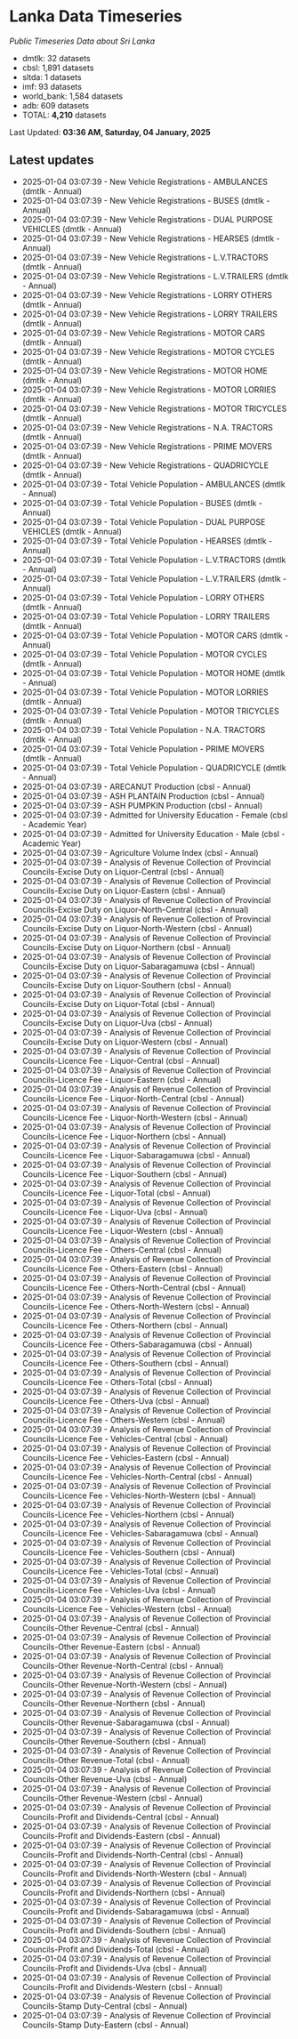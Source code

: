 # Lanka Data Timeseries
*Public Timeseries Data about Sri Lanka*

* dmtlk: 32 datasets
* cbsl: 1,891 datasets
* sltda: 1 datasets
* imf: 93 datasets
* world_bank: 1,584 datasets
* adb: 609 datasets
* TOTAL: **4,210** datasets

Last Updated: **03:36 AM, Saturday, 04 January, 2025**

## Latest updates

* 2025-01-04 03:07:39 - New Vehicle Registrations - AMBULANCES (dmtlk - Annual)
* 2025-01-04 03:07:39 - New Vehicle Registrations - BUSES (dmtlk - Annual)
* 2025-01-04 03:07:39 - New Vehicle Registrations - DUAL PURPOSE VEHICLES (dmtlk - Annual)
* 2025-01-04 03:07:39 - New Vehicle Registrations - HEARSES (dmtlk - Annual)
* 2025-01-04 03:07:39 - New Vehicle Registrations - L.V.TRACTORS (dmtlk - Annual)
* 2025-01-04 03:07:39 - New Vehicle Registrations - L.V.TRAILERS (dmtlk - Annual)
* 2025-01-04 03:07:39 - New Vehicle Registrations - LORRY OTHERS (dmtlk - Annual)
* 2025-01-04 03:07:39 - New Vehicle Registrations - LORRY TRAILERS (dmtlk - Annual)
* 2025-01-04 03:07:39 - New Vehicle Registrations - MOTOR CARS (dmtlk - Annual)
* 2025-01-04 03:07:39 - New Vehicle Registrations - MOTOR CYCLES (dmtlk - Annual)
* 2025-01-04 03:07:39 - New Vehicle Registrations - MOTOR HOME (dmtlk - Annual)
* 2025-01-04 03:07:39 - New Vehicle Registrations - MOTOR LORRIES (dmtlk - Annual)
* 2025-01-04 03:07:39 - New Vehicle Registrations - MOTOR TRICYCLES (dmtlk - Annual)
* 2025-01-04 03:07:39 - New Vehicle Registrations - N.A. TRACTORS (dmtlk - Annual)
* 2025-01-04 03:07:39 - New Vehicle Registrations - PRIME MOVERS (dmtlk - Annual)
* 2025-01-04 03:07:39 - New Vehicle Registrations - QUADRICYCLE (dmtlk - Annual)
* 2025-01-04 03:07:39 - Total Vehicle Population - AMBULANCES (dmtlk - Annual)
* 2025-01-04 03:07:39 - Total Vehicle Population - BUSES (dmtlk - Annual)
* 2025-01-04 03:07:39 - Total Vehicle Population - DUAL PURPOSE VEHICLES (dmtlk - Annual)
* 2025-01-04 03:07:39 - Total Vehicle Population - HEARSES (dmtlk - Annual)
* 2025-01-04 03:07:39 - Total Vehicle Population - L.V.TRACTORS (dmtlk - Annual)
* 2025-01-04 03:07:39 - Total Vehicle Population - L.V.TRAILERS (dmtlk - Annual)
* 2025-01-04 03:07:39 - Total Vehicle Population - LORRY OTHERS (dmtlk - Annual)
* 2025-01-04 03:07:39 - Total Vehicle Population - LORRY TRAILERS (dmtlk - Annual)
* 2025-01-04 03:07:39 - Total Vehicle Population - MOTOR CARS (dmtlk - Annual)
* 2025-01-04 03:07:39 - Total Vehicle Population - MOTOR CYCLES (dmtlk - Annual)
* 2025-01-04 03:07:39 - Total Vehicle Population - MOTOR HOME (dmtlk - Annual)
* 2025-01-04 03:07:39 - Total Vehicle Population - MOTOR LORRIES (dmtlk - Annual)
* 2025-01-04 03:07:39 - Total Vehicle Population - MOTOR TRICYCLES (dmtlk - Annual)
* 2025-01-04 03:07:39 - Total Vehicle Population - N.A. TRACTORS (dmtlk - Annual)
* 2025-01-04 03:07:39 - Total Vehicle Population - PRIME MOVERS (dmtlk - Annual)
* 2025-01-04 03:07:39 - Total Vehicle Population - QUADRICYCLE (dmtlk - Annual)
* 2025-01-04 03:07:39 - ARECANUT Production (cbsl - Annual)
* 2025-01-04 03:07:39 - ASH PLANTAIN Production (cbsl - Annual)
* 2025-01-04 03:07:39 - ASH PUMPKIN Production (cbsl - Annual)
* 2025-01-04 03:07:39 - Admitted for University Education - Female (cbsl - Academic Year)
* 2025-01-04 03:07:39 - Admitted for University Education - Male (cbsl - Academic Year)
* 2025-01-04 03:07:39 - Agriculture Volume Index (cbsl - Annual)
* 2025-01-04 03:07:39 - Analysis of Revenue Collection of Provincial Councils-Excise Duty on Liquor-Central (cbsl - Annual)
* 2025-01-04 03:07:39 - Analysis of Revenue Collection of Provincial Councils-Excise Duty on Liquor-Eastern (cbsl - Annual)
* 2025-01-04 03:07:39 - Analysis of Revenue Collection of Provincial Councils-Excise Duty on Liquor-North-Central (cbsl - Annual)
* 2025-01-04 03:07:39 - Analysis of Revenue Collection of Provincial Councils-Excise Duty on Liquor-North-Western (cbsl - Annual)
* 2025-01-04 03:07:39 - Analysis of Revenue Collection of Provincial Councils-Excise Duty on Liquor-Northern (cbsl - Annual)
* 2025-01-04 03:07:39 - Analysis of Revenue Collection of Provincial Councils-Excise Duty on Liquor-Sabaragamuwa (cbsl - Annual)
* 2025-01-04 03:07:39 - Analysis of Revenue Collection of Provincial Councils-Excise Duty on Liquor-Southern (cbsl - Annual)
* 2025-01-04 03:07:39 - Analysis of Revenue Collection of Provincial Councils-Excise Duty on Liquor-Total (cbsl - Annual)
* 2025-01-04 03:07:39 - Analysis of Revenue Collection of Provincial Councils-Excise Duty on Liquor-Uva (cbsl - Annual)
* 2025-01-04 03:07:39 - Analysis of Revenue Collection of Provincial Councils-Excise Duty on Liquor-Western (cbsl - Annual)
* 2025-01-04 03:07:39 - Analysis of Revenue Collection of Provincial Councils-Licence Fee - Liquor-Central (cbsl - Annual)
* 2025-01-04 03:07:39 - Analysis of Revenue Collection of Provincial Councils-Licence Fee - Liquor-Eastern (cbsl - Annual)
* 2025-01-04 03:07:39 - Analysis of Revenue Collection of Provincial Councils-Licence Fee - Liquor-North-Central (cbsl - Annual)
* 2025-01-04 03:07:39 - Analysis of Revenue Collection of Provincial Councils-Licence Fee - Liquor-North-Western (cbsl - Annual)
* 2025-01-04 03:07:39 - Analysis of Revenue Collection of Provincial Councils-Licence Fee - Liquor-Northern (cbsl - Annual)
* 2025-01-04 03:07:39 - Analysis of Revenue Collection of Provincial Councils-Licence Fee - Liquor-Sabaragamuwa (cbsl - Annual)
* 2025-01-04 03:07:39 - Analysis of Revenue Collection of Provincial Councils-Licence Fee - Liquor-Southern (cbsl - Annual)
* 2025-01-04 03:07:39 - Analysis of Revenue Collection of Provincial Councils-Licence Fee - Liquor-Total (cbsl - Annual)
* 2025-01-04 03:07:39 - Analysis of Revenue Collection of Provincial Councils-Licence Fee - Liquor-Uva (cbsl - Annual)
* 2025-01-04 03:07:39 - Analysis of Revenue Collection of Provincial Councils-Licence Fee - Liquor-Western (cbsl - Annual)
* 2025-01-04 03:07:39 - Analysis of Revenue Collection of Provincial Councils-Licence Fee - Others-Central (cbsl - Annual)
* 2025-01-04 03:07:39 - Analysis of Revenue Collection of Provincial Councils-Licence Fee - Others-Eastern (cbsl - Annual)
* 2025-01-04 03:07:39 - Analysis of Revenue Collection of Provincial Councils-Licence Fee - Others-North-Central (cbsl - Annual)
* 2025-01-04 03:07:39 - Analysis of Revenue Collection of Provincial Councils-Licence Fee - Others-North-Western (cbsl - Annual)
* 2025-01-04 03:07:39 - Analysis of Revenue Collection of Provincial Councils-Licence Fee - Others-Northern (cbsl - Annual)
* 2025-01-04 03:07:39 - Analysis of Revenue Collection of Provincial Councils-Licence Fee - Others-Sabaragamuwa (cbsl - Annual)
* 2025-01-04 03:07:39 - Analysis of Revenue Collection of Provincial Councils-Licence Fee - Others-Southern (cbsl - Annual)
* 2025-01-04 03:07:39 - Analysis of Revenue Collection of Provincial Councils-Licence Fee - Others-Total (cbsl - Annual)
* 2025-01-04 03:07:39 - Analysis of Revenue Collection of Provincial Councils-Licence Fee - Others-Uva (cbsl - Annual)
* 2025-01-04 03:07:39 - Analysis of Revenue Collection of Provincial Councils-Licence Fee - Others-Western (cbsl - Annual)
* 2025-01-04 03:07:39 - Analysis of Revenue Collection of Provincial Councils-Licence Fee - Vehicles-Central (cbsl - Annual)
* 2025-01-04 03:07:39 - Analysis of Revenue Collection of Provincial Councils-Licence Fee - Vehicles-Eastern (cbsl - Annual)
* 2025-01-04 03:07:39 - Analysis of Revenue Collection of Provincial Councils-Licence Fee - Vehicles-North-Central (cbsl - Annual)
* 2025-01-04 03:07:39 - Analysis of Revenue Collection of Provincial Councils-Licence Fee - Vehicles-North-Western (cbsl - Annual)
* 2025-01-04 03:07:39 - Analysis of Revenue Collection of Provincial Councils-Licence Fee - Vehicles-Northern (cbsl - Annual)
* 2025-01-04 03:07:39 - Analysis of Revenue Collection of Provincial Councils-Licence Fee - Vehicles-Sabaragamuwa (cbsl - Annual)
* 2025-01-04 03:07:39 - Analysis of Revenue Collection of Provincial Councils-Licence Fee - Vehicles-Southern (cbsl - Annual)
* 2025-01-04 03:07:39 - Analysis of Revenue Collection of Provincial Councils-Licence Fee - Vehicles-Total (cbsl - Annual)
* 2025-01-04 03:07:39 - Analysis of Revenue Collection of Provincial Councils-Licence Fee - Vehicles-Uva (cbsl - Annual)
* 2025-01-04 03:07:39 - Analysis of Revenue Collection of Provincial Councils-Licence Fee - Vehicles-Western (cbsl - Annual)
* 2025-01-04 03:07:39 - Analysis of Revenue Collection of Provincial Councils-Other Revenue-Central (cbsl - Annual)
* 2025-01-04 03:07:39 - Analysis of Revenue Collection of Provincial Councils-Other Revenue-Eastern (cbsl - Annual)
* 2025-01-04 03:07:39 - Analysis of Revenue Collection of Provincial Councils-Other Revenue-North-Central (cbsl - Annual)
* 2025-01-04 03:07:39 - Analysis of Revenue Collection of Provincial Councils-Other Revenue-North-Western (cbsl - Annual)
* 2025-01-04 03:07:39 - Analysis of Revenue Collection of Provincial Councils-Other Revenue-Northern (cbsl - Annual)
* 2025-01-04 03:07:39 - Analysis of Revenue Collection of Provincial Councils-Other Revenue-Sabaragamuwa (cbsl - Annual)
* 2025-01-04 03:07:39 - Analysis of Revenue Collection of Provincial Councils-Other Revenue-Southern (cbsl - Annual)
* 2025-01-04 03:07:39 - Analysis of Revenue Collection of Provincial Councils-Other Revenue-Total (cbsl - Annual)
* 2025-01-04 03:07:39 - Analysis of Revenue Collection of Provincial Councils-Other Revenue-Uva (cbsl - Annual)
* 2025-01-04 03:07:39 - Analysis of Revenue Collection of Provincial Councils-Other Revenue-Western (cbsl - Annual)
* 2025-01-04 03:07:39 - Analysis of Revenue Collection of Provincial Councils-Profit and Dividends-Central (cbsl - Annual)
* 2025-01-04 03:07:39 - Analysis of Revenue Collection of Provincial Councils-Profit and Dividends-Eastern (cbsl - Annual)
* 2025-01-04 03:07:39 - Analysis of Revenue Collection of Provincial Councils-Profit and Dividends-North-Central (cbsl - Annual)
* 2025-01-04 03:07:39 - Analysis of Revenue Collection of Provincial Councils-Profit and Dividends-North-Western (cbsl - Annual)
* 2025-01-04 03:07:39 - Analysis of Revenue Collection of Provincial Councils-Profit and Dividends-Northern (cbsl - Annual)
* 2025-01-04 03:07:39 - Analysis of Revenue Collection of Provincial Councils-Profit and Dividends-Sabaragamuwa (cbsl - Annual)
* 2025-01-04 03:07:39 - Analysis of Revenue Collection of Provincial Councils-Profit and Dividends-Southern (cbsl - Annual)
* 2025-01-04 03:07:39 - Analysis of Revenue Collection of Provincial Councils-Profit and Dividends-Total (cbsl - Annual)
* 2025-01-04 03:07:39 - Analysis of Revenue Collection of Provincial Councils-Profit and Dividends-Uva (cbsl - Annual)
* 2025-01-04 03:07:39 - Analysis of Revenue Collection of Provincial Councils-Profit and Dividends-Western (cbsl - Annual)
* 2025-01-04 03:07:39 - Analysis of Revenue Collection of Provincial Councils-Stamp Duty-Central (cbsl - Annual)
* 2025-01-04 03:07:39 - Analysis of Revenue Collection of Provincial Councils-Stamp Duty-Eastern (cbsl - Annual)